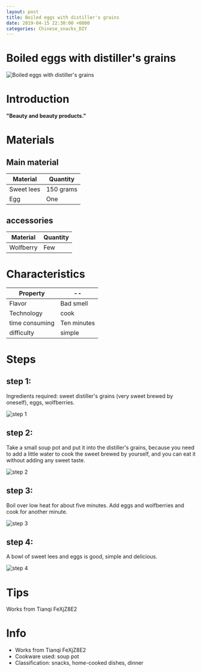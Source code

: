 ```yaml
---
layout: post
title: Boiled eggs with distiller's grains
date: 2019-04-15 22:30:00 +0800
categories: Chinese_snacks_DIY
---
```


# Boiled eggs with distiller's grains

![Boiled eggs with distiller's grains]({{site.baseurl}}/img/449779/449779.jpg)

# Introduction

**"Beauty and beauty products."**

# Materials


## Main material

Material|Quantity
--|--
Sweet lees|150 grams
Egg|One

## accessories

Material|Quantity
--|--
Wolfberry|Few

# Characteristics

Property|--
--|--
Flavor|Bad smell
Technology|cook
time consuming|Ten minutes
difficulty|simple

# Steps

## step 1:

Ingredients required: sweet distiller's grains (very sweet brewed by oneself), eggs, wolfberries.

![step 1]({{site.baseurl}}/img/449779/1.jpg)

## step 2:

Take a small soup pot and put it into the distiller's grains, because you need to add a little water to cook the sweet brewed by yourself, and you can eat it without adding any sweet taste.

![step 2]({{site.baseurl}}/img/449779/2.jpg)

## step 3:

Boil over low heat for about five minutes. Add eggs and wolfberries and cook for another minute.

![step 3]({{site.baseurl}}/img/449779/3.jpg)

## step 4:

A bowl of sweet lees and eggs is good, simple and delicious.

![step 4]({{site.baseurl}}/img/449779/4.jpg)

# Tips

Works from Tianqi FeXjZ8E2

# Info

- Works from Tianqi FeXjZ8E2
- Cookware used: soup pot
- Classification: snacks, home-cooked dishes, dinner